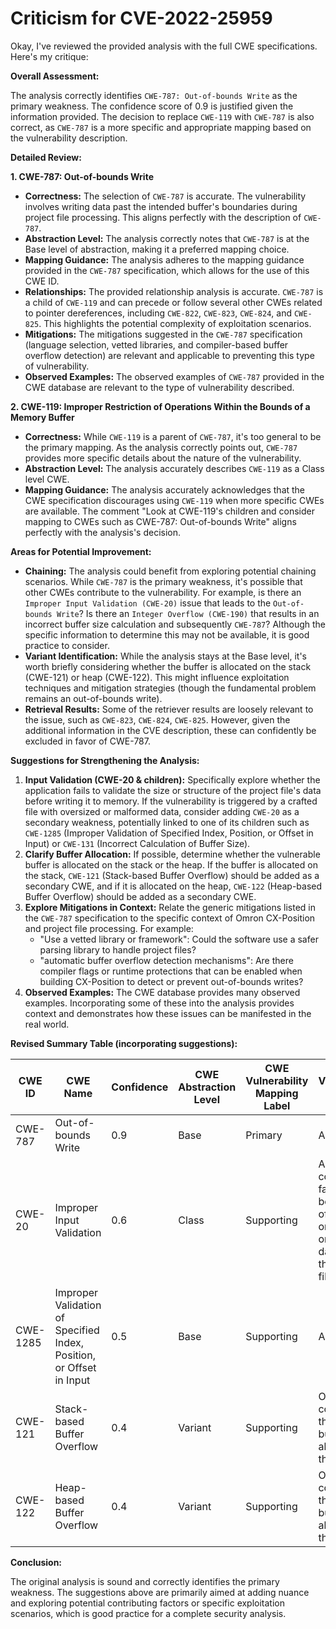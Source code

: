# Criticism for CVE-2022-25959

Okay, I've reviewed the provided analysis with the full CWE specifications. Here's my critique:

**Overall Assessment:**

The analysis correctly identifies `CWE-787: Out-of-bounds Write` as the primary weakness. The confidence score of 0.9 is justified given the information provided. The decision to replace `CWE-119` with `CWE-787` is also correct, as `CWE-787` is a more specific and appropriate mapping based on the vulnerability description.

**Detailed Review:**

**1. CWE-787: Out-of-bounds Write**

*   **Correctness:** The selection of `CWE-787` is accurate. The vulnerability involves writing data past the intended buffer's boundaries during project file processing. This aligns perfectly with the description of `CWE-787`.
*   **Abstraction Level:** The analysis correctly notes that `CWE-787` is at the Base level of abstraction, making it a preferred mapping choice.
*   **Mapping Guidance:** The analysis adheres to the mapping guidance provided in the `CWE-787` specification, which allows for the use of this CWE ID.
*   **Relationships:** The provided relationship analysis is accurate. `CWE-787` is a child of `CWE-119` and can precede or follow several other CWEs related to pointer dereferences, including `CWE-822`, `CWE-823`, `CWE-824`, and `CWE-825`. This highlights the potential complexity of exploitation scenarios.
*   **Mitigations:** The mitigations suggested in the `CWE-787` specification (language selection, vetted libraries, and compiler-based buffer overflow detection) are relevant and applicable to preventing this type of vulnerability.
*   **Observed Examples:** The observed examples of `CWE-787` provided in the CWE database are relevant to the type of vulnerability described.

**2. CWE-119: Improper Restriction of Operations Within the Bounds of a Memory Buffer**

*   **Correctness:** While `CWE-119` is a parent of `CWE-787`, it's too general to be the primary mapping. As the analysis correctly points out, `CWE-787` provides more specific details about the nature of the vulnerability.
*   **Abstraction Level:** The analysis accurately describes `CWE-119` as a Class level CWE.
*   **Mapping Guidance:** The analysis accurately acknowledges that the CWE specification discourages using `CWE-119` when more specific CWEs are available. The comment "Look at CWE-119's children and consider mapping to CWEs such as CWE-787: Out-of-bounds Write" aligns perfectly with the analysis's decision.

**Areas for Potential Improvement:**

*   **Chaining:** The analysis could benefit from exploring potential chaining scenarios. While `CWE-787` is the primary weakness, it's possible that other CWEs contribute to the vulnerability. For example, is there an `Improper Input Validation (CWE-20)` issue that leads to the `Out-of-bounds Write`? Is there an `Integer Overflow (CWE-190)` that results in an incorrect buffer size calculation and subsequently `CWE-787`? Although the specific information to determine this may not be available, it is good practice to consider.
*   **Variant Identification:** While the analysis stays at the Base level, it's worth briefly considering whether the buffer is allocated on the stack (CWE-121) or heap (CWE-122).  This might influence exploitation techniques and mitigation strategies (though the fundamental problem remains an out-of-bounds write).
*   **Retrieval Results:** Some of the retriever results are loosely relevant to the issue, such as `CWE-823`, `CWE-824`, `CWE-825`. However, given the additional information in the CVE description, these can confidently be excluded in favor of CWE-787.

**Suggestions for Strengthening the Analysis:**

1.  **Input Validation (CWE-20 & children):** Specifically explore whether the application fails to validate the size or structure of the project file's data before writing it to memory. If the vulnerability is triggered by a crafted file with oversized or malformed data, consider adding `CWE-20` as a secondary weakness, potentially linked to one of its children such as `CWE-1285` (Improper Validation of Specified Index, Position, or Offset in Input) or `CWE-131` (Incorrect Calculation of Buffer Size).
2.  **Clarify Buffer Allocation:** If possible, determine whether the vulnerable buffer is allocated on the stack or the heap. If the buffer is allocated on the stack, `CWE-121` (Stack-based Buffer Overflow) should be added as a secondary CWE, and if it is allocated on the heap, `CWE-122` (Heap-based Buffer Overflow) should be added as a secondary CWE.
3.  **Explore Mitigations in Context:** Relate the generic mitigations listed in the `CWE-787` specification to the specific context of Omron CX-Position and project file processing. For example:
    *   "Use a vetted library or framework": Could the software use a safer parsing library to handle project files?
    *   "automatic buffer overflow detection mechanisms": Are there compiler flags or runtime protections that can be enabled when building CX-Position to detect or prevent out-of-bounds writes?
4.  **Observed Examples:** The CWE database provides many observed examples. Incorporating some of these into the analysis provides context and demonstrates how these issues can be manifested in the real world.

**Revised Summary Table (incorporating suggestions):**

| CWE ID | CWE Name | Confidence | CWE Abstraction Level | CWE Vulnerability Mapping Label | CWE-Vulnerability Mapping Notes |
|---|---|---|---|---|---|
| CWE-787 | Out-of-bounds Write | 0.9 | Base | Primary | Allowed |
| CWE-20 | Improper Input Validation | 0.6 | Class | Supporting | A contributing factor could be the lack of validation on the size or format of data within the project file. |
| CWE-1285 | Improper Validation of Specified Index, Position, or Offset in Input | 0.5 | Base | Supporting | Allowed |
| CWE-121 | Stack-based Buffer Overflow | 0.4 | Variant | Supporting | Only if confirmed the affected buffer is allocated on the stack. |
| CWE-122 | Heap-based Buffer Overflow | 0.4 | Variant | Supporting | Only if confirmed the affected buffer is allocated on the heap. |

**Conclusion:**

The original analysis is sound and correctly identifies the primary weakness. The suggestions above are primarily aimed at adding nuance and exploring potential contributing factors or specific exploitation scenarios, which is good practice for a complete security analysis.